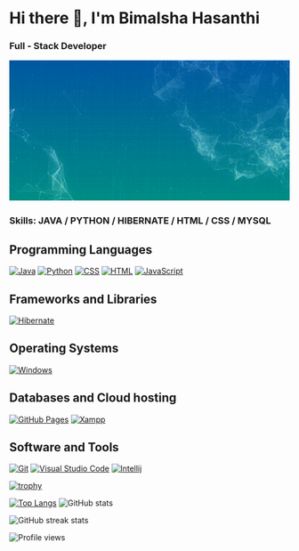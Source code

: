 # Hi there 👋, I'm Bimalsha Hasanthi <br>
### Full - Stack Developer <br>

![GitHub Logo](assets/banner1.gif)

### Skills: JAVA / PYTHON / HIBERNATE / HTML / CSS / MYSQL 

## Programming Languages

<p>
    <a href="#"><img alt="Java" src="https://img.shields.io/badge/Java-EC2025.svg?logo=java&logoColor=white"></a>
    <a href="#"><img alt="Python" src="https://img.shields.io/badge/Python%20-%23336D9C.svg?logo=python&logoColor=FFD745"></a>
    <a href="#"><img alt="CSS" src="https://img.shields.io/badge/CSS%20-%231572B6.svg?logo=css3&logoColor=white"></a>
    <a href="#"><img alt="HTML" src="https://img.shields.io/badge/HTML%20-%23E34F26.svg?logo=html5&logoColor=white"></a>
    <a href="#"><img alt="JavaScript" src="https://img.shields.io/badge/JavaScript%20-%23F7DF1E.svg?logo=javascript&logoColor=black"></a>
</p>

## Frameworks and Libraries

<p>
   <a href="#"><img alt="Hibernate" src="https://img.shields.io/badge/Hibernate-B2A573?logo=hibernate&logoColor=B2A573&color=black&labelColor=black"></a>
</p>

## Operating Systems

<p>
	<a href="#"><img alt="Windows" src="https://img.shields.io/badge/Windows-0078D6?logo=windows&logoColor=white"></a>
</p>

## Databases and Cloud hosting

<p>
    <a href="#"><img alt="GitHub Pages" src="https://img.shields.io/badge/GitHub%20Pages-%23327FC7.svg?logo=github&logoColor=white"></a>
    <a href="#"><img alt="Xampp" src="https://img.shields.io/badge/Xampp%20-%23430098.svg?logo=xampp&logoColor=white"></a>
</p> 

## Software and Tools

<p>
    <a href="#"><img alt="Git" src="https://img.shields.io/badge/Git%20-%23F05033.svg?logo=git&logoColor=white"></a>
    <a href="#"><img alt="Visual Studio Code" src="https://img.shields.io/badge/Visual%20Studio%20Code-0078d7.svg?logo=visual-studio-code&logoColor=white"></a>
	  <a href="#"><img alt="Intellij" src="https://img.shields.io/badge/IntelliJ_IDEA-1D7CE5.svg?logo=intellij-idea&logoColor=black"></a>
</p>


[![trophy](https://github-profile-trophy.vercel.app/?username=BimalshaHasanthi)](https://github.com/ryo-ma/github-profile-trophy)

[![Top Langs](https://github-readme-stats.vercel.app/api/top-langs/?username=BimalshaHasanthi)](https://github.com/anuraghazra/github-readme-stats) ![GitHub stats](https://github-readme-stats.vercel.app/api?username=BimalshaHasanthi&show_icons=true)  

<!---![GitHub Activity Graph](https://activity-graph.herokuapp.com/graph?username=BimalshaHasanthi)--> 

<!---![GitHub metrics](https://metrics.lecoq.io/BimalshaHasanthi)-->

![GitHub streak stats](https://github-readme-streak-stats.herokuapp.com/?user=BimalshaHasanthi)  

![Profile views](https://gpvc.arturio.dev/BimalshaHasanthi)
